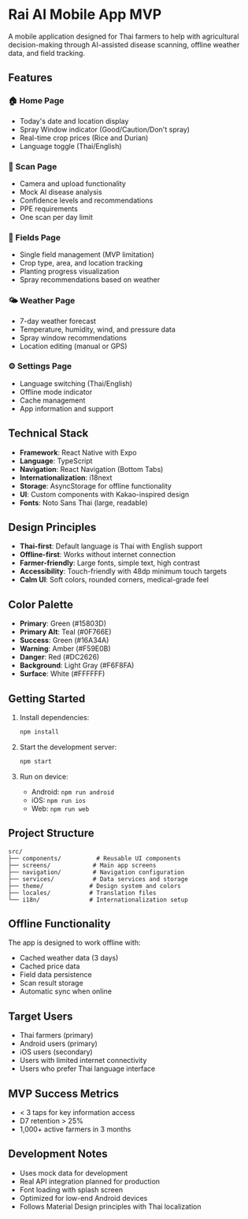 # Rai AI Mobile App MVP

A mobile application designed for Thai farmers to help with agricultural decision-making through AI-assisted disease scanning, offline weather data, and field tracking.

## Features

### 🏠 Home Page
- Today's date and location display
- Spray Window indicator (Good/Caution/Don't spray)
- Real-time crop prices (Rice and Durian)
- Language toggle (Thai/English)

### 📸 Scan Page
- Camera and upload functionality
- Mock AI disease analysis
- Confidence levels and recommendations
- PPE requirements
- One scan per day limit

### 🌾 Fields Page
- Single field management (MVP limitation)
- Crop type, area, and location tracking
- Planting progress visualization
- Spray recommendations based on weather

### 🌤️ Weather Page
- 7-day weather forecast
- Temperature, humidity, wind, and pressure data
- Spray window recommendations
- Location editing (manual or GPS)

### ⚙️ Settings Page
- Language switching (Thai/English)
- Offline mode indicator
- Cache management
- App information and support

## Technical Stack

- **Framework**: React Native with Expo
- **Language**: TypeScript
- **Navigation**: React Navigation (Bottom Tabs)
- **Internationalization**: i18next
- **Storage**: AsyncStorage for offline functionality
- **UI**: Custom components with Kakao-inspired design
- **Fonts**: Noto Sans Thai (large, readable)

## Design Principles

- **Thai-first**: Default language is Thai with English support
- **Offline-first**: Works without internet connection
- **Farmer-friendly**: Large fonts, simple text, high contrast
- **Accessibility**: Touch-friendly with 48dp minimum touch targets
- **Calm UI**: Soft colors, rounded corners, medical-grade feel

## Color Palette

- **Primary**: Green (#15803D)
- **Primary Alt**: Teal (#0F766E)
- **Success**: Green (#16A34A)
- **Warning**: Amber (#F59E0B)
- **Danger**: Red (#DC2626)
- **Background**: Light Gray (#F6F8FA)
- **Surface**: White (#FFFFFF)

## Getting Started

1. Install dependencies:
   ```bash
   npm install
   ```

2. Start the development server:
   ```bash
   npm start
   ```

3. Run on device:
   - Android: `npm run android`
   - iOS: `npm run ios`
   - Web: `npm run web`

## Project Structure

```
src/
├── components/          # Reusable UI components
├── screens/            # Main app screens
├── navigation/         # Navigation configuration
├── services/           # Data services and storage
├── theme/             # Design system and colors
├── locales/           # Translation files
└── i18n/              # Internationalization setup
```

## Offline Functionality

The app is designed to work offline with:
- Cached weather data (3 days)
- Cached price data
- Field data persistence
- Scan result storage
- Automatic sync when online

## Target Users

- Thai farmers (primary)
- Android users (primary)
- iOS users (secondary)
- Users with limited internet connectivity
- Users who prefer Thai language interface

## MVP Success Metrics

- < 3 taps for key information access
- D7 retention > 25%
- 1,000+ active farmers in 3 months

## Development Notes

- Uses mock data for development
- Real API integration planned for production
- Font loading with splash screen
- Optimized for low-end Android devices
- Follows Material Design principles with Thai localization
